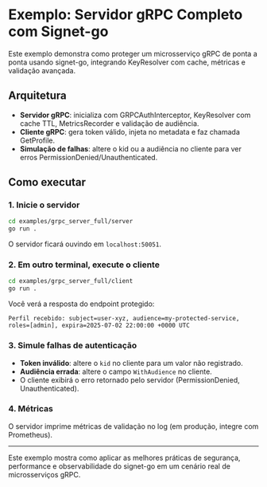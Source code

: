 # Exemplo: Servidor gRPC Completo com Signet-go

Este exemplo demonstra como proteger um microsserviço gRPC de ponta a ponta usando signet-go, integrando KeyResolver com cache, métricas e validação avançada.

## Arquitetura

- **Servidor gRPC**: inicializa com GRPCAuthInterceptor, KeyResolver com cache TTL, MetricsRecorder e validação de audiência.
- **Cliente gRPC**: gera token válido, injeta no metadata e faz chamada GetProfile.
- **Simulação de falhas**: altere o kid ou a audiência no cliente para ver erros PermissionDenied/Unauthenticated.

## Como executar

### 1. Inicie o servidor

```sh
cd examples/grpc_server_full/server
go run .
```

O servidor ficará ouvindo em `localhost:50051`.

### 2. Em outro terminal, execute o cliente

```sh
cd examples/grpc_server_full/client
go run .
```

Você verá a resposta do endpoint protegido:

```
Perfil recebido: subject=user-xyz, audience=my-protected-service, roles=[admin], expira=2025-07-02 22:00:00 +0000 UTC
```

### 3. Simule falhas de autenticação

- **Token inválido**: altere o `kid` no cliente para um valor não registrado.
- **Audiência errada**: altere o campo `WithAudience` no cliente.
- O cliente exibirá o erro retornado pelo servidor (PermissionDenied, Unauthenticated).

### 4. Métricas

O servidor imprime métricas de validação no log (em produção, integre com Prometheus).

---

Este exemplo mostra como aplicar as melhores práticas de segurança, performance e observabilidade do signet-go em um cenário real de microsserviços gRPC. 